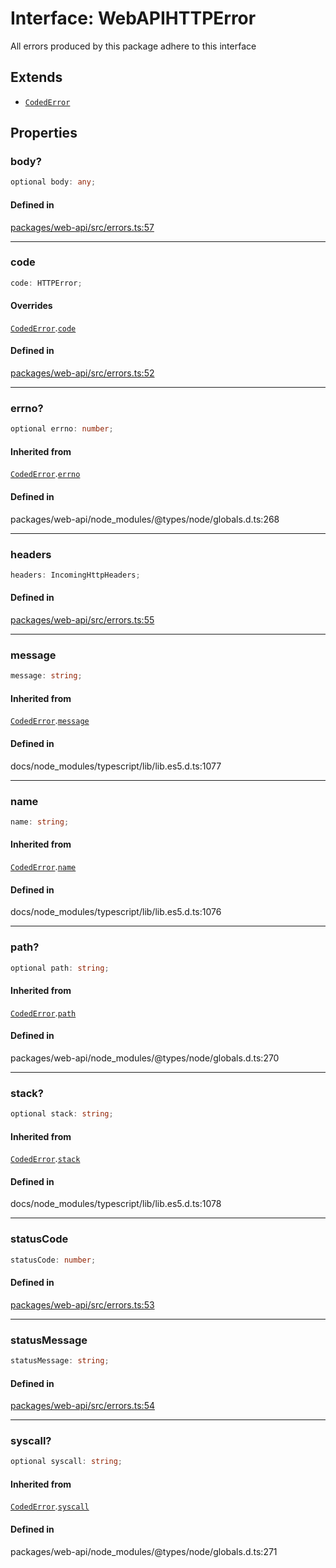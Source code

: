 # Interface: WebAPIHTTPError

All errors produced by this package adhere to this interface

## Extends

- [`CodedError`](CodedError.md)

## Properties

### body?

```ts
optional body: any;
```

#### Defined in

[packages/web-api/src/errors.ts:57](https://github.com/slackapi/node-slack-sdk/blob/main/packages/web-api/src/errors.ts#L57)

***

### code

```ts
code: HTTPError;
```

#### Overrides

[`CodedError`](CodedError.md).[`code`](CodedError.md#code)

#### Defined in

[packages/web-api/src/errors.ts:52](https://github.com/slackapi/node-slack-sdk/blob/main/packages/web-api/src/errors.ts#L52)

***

### errno?

```ts
optional errno: number;
```

#### Inherited from

[`CodedError`](CodedError.md).[`errno`](CodedError.md#errno)

#### Defined in

packages/web-api/node\_modules/@types/node/globals.d.ts:268

***

### headers

```ts
headers: IncomingHttpHeaders;
```

#### Defined in

[packages/web-api/src/errors.ts:55](https://github.com/slackapi/node-slack-sdk/blob/main/packages/web-api/src/errors.ts#L55)

***

### message

```ts
message: string;
```

#### Inherited from

[`CodedError`](CodedError.md).[`message`](CodedError.md#message)

#### Defined in

docs/node\_modules/typescript/lib/lib.es5.d.ts:1077

***

### name

```ts
name: string;
```

#### Inherited from

[`CodedError`](CodedError.md).[`name`](CodedError.md#name)

#### Defined in

docs/node\_modules/typescript/lib/lib.es5.d.ts:1076

***

### path?

```ts
optional path: string;
```

#### Inherited from

[`CodedError`](CodedError.md).[`path`](CodedError.md#path)

#### Defined in

packages/web-api/node\_modules/@types/node/globals.d.ts:270

***

### stack?

```ts
optional stack: string;
```

#### Inherited from

[`CodedError`](CodedError.md).[`stack`](CodedError.md#stack)

#### Defined in

docs/node\_modules/typescript/lib/lib.es5.d.ts:1078

***

### statusCode

```ts
statusCode: number;
```

#### Defined in

[packages/web-api/src/errors.ts:53](https://github.com/slackapi/node-slack-sdk/blob/main/packages/web-api/src/errors.ts#L53)

***

### statusMessage

```ts
statusMessage: string;
```

#### Defined in

[packages/web-api/src/errors.ts:54](https://github.com/slackapi/node-slack-sdk/blob/main/packages/web-api/src/errors.ts#L54)

***

### syscall?

```ts
optional syscall: string;
```

#### Inherited from

[`CodedError`](CodedError.md).[`syscall`](CodedError.md#syscall)

#### Defined in

packages/web-api/node\_modules/@types/node/globals.d.ts:271
